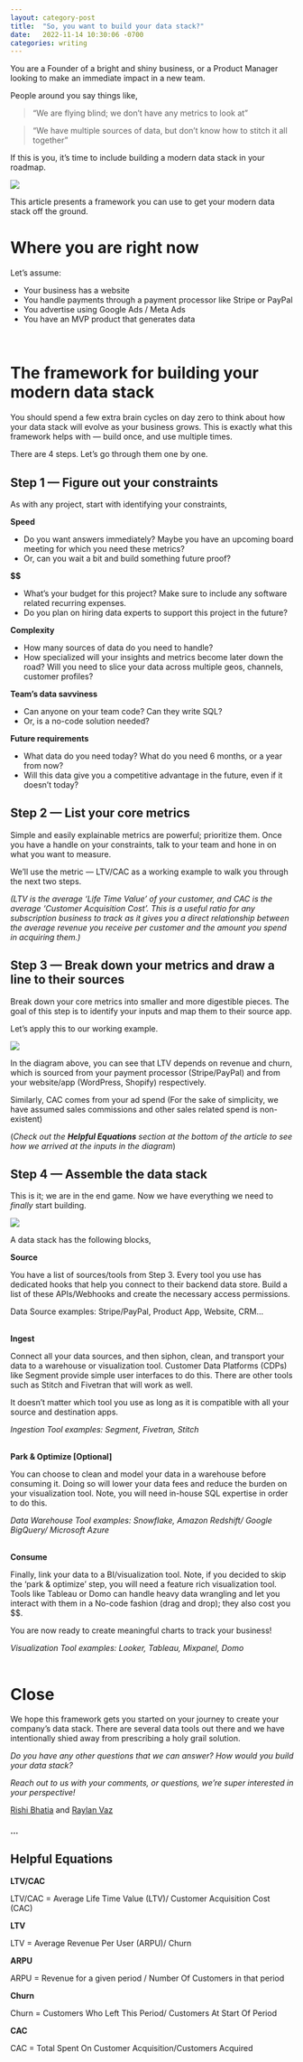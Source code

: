 ```yaml
---
layout: category-post
title:  "So, you want to build your data stack?"
date:   2022-11-14 10:30:06 -0700
categories: writing
---
```


You are a Founder of a bright and shiny business, or a Product Manager looking to make an immediate impact in a new team.

People around you say things like,

>“We are flying blind; we don’t have any metrics to look at”

>“We have multiple sources of data, but don’t know how to stitch it all together”

If this is you, it’s time to include building a modern data stack in your roadmap.

![](https://miro.medium.com/max/700/1*ZbqQrUPaC1z4Km5UQv6Yww.png)
<!-- *Dall-E prompt: “A database, connected through multiple nodes, with data flowing between the nodes, in a futuristic design style”* -->

This article presents a framework you can use to get your modern data stack off the ground.
<br/>

# Where you are right now

Let’s assume:

-   Your business has a website
-   You handle payments through a payment processor like Stripe or PayPal
-   You advertise using Google Ads / Meta Ads
-   You have an MVP product that generates data
<br/>

# The framework for building your modern data stack

You should spend a few extra brain cycles on day zero to think about how your data stack will evolve as your business grows. This is exactly what this framework helps with — build once, and use multiple times.

There are 4 steps. Let’s go through them one by one.

## **Step 1 — Figure out your constraints**

As with any project, start with identifying your constraints,

**Speed**

-   Do you want answers immediately? Maybe you have an upcoming board meeting for which you need these metrics?
-   Or, can you wait a bit and build something future proof?

**$$**

-   What’s your budget for this project? Make sure to include any software related recurring expenses.
-   Do you plan on hiring data experts to support this project in the future?

**Complexity**

-   How many sources of data do you need to handle?
-   How specialized will your insights and metrics become later down the road? Will you need to slice your data across multiple geos, channels, customer profiles?

**Team’s data savviness**

-   Can anyone on your team code? Can they write SQL?
-   Or, is a no-code solution needed?

**Future requirements**

-   What data do you need today? What do you need 6 months, or a year from now?
-   Will this data give you a competitive advantage in the future, even if it doesn’t today?

## **Step 2 — List your core metrics**

Simple and easily explainable metrics are powerful; prioritize them. Once you have a handle on your constraints, talk to your team and hone in on what you want to measure.

We’ll use the metric — LTV/CAC as a working example to walk you through the next two steps.

_(LTV is the average ‘Life Time Value’ of your customer, and CAC is the average ‘Customer Acquisition Cost’. This is a useful ratio for any subscription business to track as it gives you a direct relationship between the average revenue you receive per customer and the amount you spend in acquiring them.)_

## **Step 3 — Break down your metrics and draw a line to their sources**

Break down your core metrics into smaller and more digestible pieces. The goal of this step is to identify your inputs and map them to their source app.

Let’s apply this to our working example.

![](https://miro.medium.com/max/700/1*HhXQZqpfZKtVXbJDFJq_jw.png)

In the diagram above, you can see that LTV depends on revenue and churn, which is sourced from your payment processor (Stripe/PayPal) and from your website/app (WordPress, Shopify) respectively.

Similarly, CAC comes from your ad spend (For the sake of simplicity, we have assumed sales commissions and other sales related spend is non-existent)

(_Check out the_ **_Helpful Equations_** _section at the bottom of the article to see how we arrived at the inputs in the diagram_)

## **Step 4 — Assemble the data stack**

This is it; we are in the end game. Now we have everything we need to  _finally_  start building.

![](https://miro.medium.com/max/700/1*wadntmIoCtaBMyWTe784eQ.png)

A data stack has the following blocks,

**Source**

You have a list of sources/tools from Step 3. Every tool you use has dedicated hooks that help you connect to their backend data store. Build a list of these APIs/Webhooks and create the necessary access permissions.

Data Source examples: Stripe/PayPal, Product App, Website, CRM…  
<br/>


**Ingest**

Connect all your data sources, and then siphon, clean, and transport your data to a warehouse or visualization tool. Customer Data Platforms (CDPs) like Segment provide simple user interfaces to do this. There are other tools such as Stitch and Fivetran that will work as well.

It doesn’t matter which tool you use as long as it is compatible with all your source and destination apps.

_Ingestion Tool examples: Segment, Fivetran, Stitch_  
<br/>


**Park & Optimize [Optional]**

You can choose to clean and model your data in a warehouse before consuming it. Doing so will lower your data fees and reduce the burden on your visualization tool. Note, you will need in-house SQL expertise in order to do this.

_Data Warehouse Tool examples: Snowflake, Amazon Redshift/ Google BigQuery/ Microsoft Azure_  
<br/>

**Consume**

Finally, link your data to a BI/visualization tool. Note, if you decided to skip the ‘park & optimize’ step, you will need a feature rich visualization tool. Tools like Tableau or Domo can handle heavy data wrangling and let you interact with them in a No-code fashion (drag and drop); they also cost you $$.

You are now ready to create meaningful charts to track your business!

_Visualization Tool examples: Looker, Tableau, Mixpanel, Domo_  
<br/>

# Close

We hope this framework gets you started on your journey to create your company’s data stack. There are several data tools out there and we have intentionally shied away from prescribing a holy grail solution.

_Do you have any other questions that we can answer? How would you build your data stack?_

_Reach out to us with your comments, or questions, we’re super interested in your perspective!_

[Rishi Bhatia](https://www.linkedin.com/in/rishhbhatia/) and [Raylan Vaz](https://www.linkedin.com/in/raylanvaz/) 

#### ...

## Helpful Equations

**LTV/CAC**

LTV/CAC = Average Life Time Value (LTV)/ Customer Acquisition Cost (CAC)

**LTV**

LTV = Average Revenue Per User (ARPU)/ Churn

**ARPU**

ARPU = Revenue for a given period / Number Of Customers in that period

**Churn**

Churn = Customers Who Left This Period/ Customers At Start Of Period

**CAC**

CAC = Total Spent On Customer Acquisition/Customers Acquired